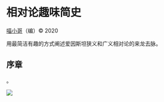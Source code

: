 # 相对论趣味简史

[喵小哥](https://51world.win)（编）&copy; 2020

用最简洁有趣的方式阐述爱因斯坦狭义和广义相对论的来龙去脉。

## 序章

。

![](imgs/1593681941115.jpg)
